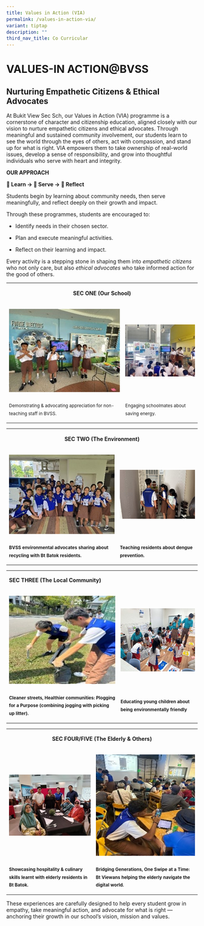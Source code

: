 ```yaml
---
title: Values in Action (VIA)
permalink: /values-in-action-via/
variant: tiptap
description: ""
third_nav_title: Co Curricular
---
```

<h1><strong>VALUES-IN ACTION@BVSS</strong></h1>
<h2><strong>Nurturing Empathetic Citizens &amp; Ethical Advocates</strong></h2>
<p>At Bukit View Sec Sch, our Values in Action (VIA) programme is a cornerstone
of character and citizenship education, aligned closely with our vision
to nurture empathetic citizens and ethical advocates. Through meaningful
and sustained community involvement, our students learn to see the world
through the eyes of others, act with compassion, and stand up for what
is right. VIA empowers them to take ownership of real-world issues, develop
a sense of responsibility, and grow into thoughtful individuals who serve
with heart and integrity.</p>
<p><strong>OUR APPROACH</strong>
</p>
<p><strong>🧠 Learn → 🤝 Serve → 💭 Reflect</strong>
</p>
<p>Students begin by learning about community needs, then serve meaningfully,
and reflect deeply on their growth and impact.</p>
<p>Through these programmes, students are encouraged to:&nbsp;</p>
<ul data-tight="true" class="tight">
<li>
<p>Identify needs in their chosen sector.</p>
</li>
<li>
<p>Plan and execute meaningful activities.</p>
</li>
<li>
<p>Reflect on their learning and impact.</p>
</li>
</ul>
<p>Every activity is a stepping stone in shaping them into <em>empathetic citizens</em> who
not only care, but also <em>ethical advocates</em> who take informed action
for the good of others.</p>
<table style="minWidth: 50px">
<colgroup>
<col>
<col>
</colgroup>
<tbody>
<tr>
<th rowspan="1" colspan="2">
<p><strong>SEC ONE (Our School)</strong>
</p>
<p></p>
</th>
</tr>
<tr>
<td rowspan="1" colspan="1">
<p></p>
<div class="isomer-image-wrapper">
<img style="width: 100%" height="auto" width="100%" alt="" src="/images/Sec_1_VIA_1.jpg">
</div>
</td>
<td rowspan="1" colspan="1">
<p></p>
<div class="isomer-image-wrapper">
<img style="width: 100%" height="auto" width="100%" alt="" src="/images/Sec_1_VIA_2.jpg">
</div>
</td>
</tr>
<tr>
<td rowspan="1" colspan="1">
<p><sub>Demonstrating &amp; advocating appreciation for non-teaching staff in BVSS.</sub>
</p>
</td>
<td rowspan="1" colspan="1">
<p><sub>Engaging schoolmates about saving energy.</sub>
</p>
</td>
</tr>
</tbody>
</table>
<table style="minWidth: 50px">
<colgroup>
<col>
<col>
</colgroup>
<tbody>
<tr>
<th rowspan="1" colspan="2">
<p><strong>SEC TWO (The Environment)</strong>
</p>
</th>
</tr>
<tr>
<td rowspan="1" colspan="1">
<p></p>
<div class="isomer-image-wrapper">
<img style="width: 100%" height="auto" width="100%" alt="" src="/images/Sec_2_VIA_2.jpg">
</div>
</td>
<td rowspan="1" colspan="1">
<p></p>
<div class="isomer-image-wrapper">
<img style="width: 100%" height="auto" width="100%" alt="" src="/images/Sec_2_VIA_1.jpg">
</div>
</td>
</tr>
<tr>
<td rowspan="1" colspan="1">
<p><strong><sub>BVSS environmental advocates sharing about recycling with Bt Batok residents.</sub></strong>
</p>
</td>
<td rowspan="1" colspan="1">
<p><strong><sub>Teaching residents about dengue prevention.</sub></strong>
</p>
</td>
</tr>
</tbody>
</table>
<table style="minWidth: 50px">
<colgroup>
<col>
<col>
</colgroup>
<tbody>
<tr>
<td rowspan="1" colspan="2">
<p><strong>SEC THREE (The Local Community)</strong>
</p>
</td>
</tr>
<tr>
<td rowspan="1" colspan="1">
<p></p>
<div class="isomer-image-wrapper">
<img style="width: 100%" height="auto" width="100%" alt="" src="/images/Sec_3_VIA_1.jpg">
</div>
</td>
<td rowspan="1" colspan="1">
<p></p>
<div class="isomer-image-wrapper">
<img style="width: 100%" height="auto" width="100%" alt="" src="/images/Sec_3_VIA_2.jpg">
</div>
</td>
</tr>
<tr>
<td rowspan="1" colspan="1">
<p><strong><sub>Cleaner streets, Healthier communities: Plogging for a Purpose (combining jogging with picking up litter).</sub></strong>
</p>
</td>
<td rowspan="1" colspan="1">
<p><strong><sub>Educating young children about being environmentally friendly</sub></strong>
</p>
</td>
</tr>
</tbody>
</table>
<table style="minWidth: 50px">
<colgroup>
<col>
<col>
</colgroup>
<tbody>
<tr>
<th rowspan="1" colspan="2">
<p><strong>SEC FOUR/FIVE (The Elderly &amp; Others)</strong>
</p>
</th>
</tr>
<tr>
<td rowspan="1" colspan="1">
<p></p>
<div class="isomer-image-wrapper">
<img style="width: 100%" height="auto" width="100%" alt="" src="/images/Sec_4_VIA_1.jpg">
</div>
</td>
<td rowspan="1" colspan="1">
<p></p>
<div class="isomer-image-wrapper">
<img style="width: 100%" height="auto" width="100%" alt="" src="/images/Sec_4_VIA_2.jpg">
</div>
</td>
</tr>
<tr>
<td rowspan="1" colspan="1">
<p><strong><sub>Showcasing hospitality &amp; culinary skills learnt with elderly residents in Bt Batok.</sub></strong>
</p>
</td>
<td rowspan="1" colspan="1">
<p><strong><sub>Bridging Generations, One Swipe at a Time: Bt Viewans helping the elderly navigate the digital world.</sub></strong>
</p>
</td>
</tr>
</tbody>
</table>
<p></p>
<p>These experiences are carefully designed to help every student grow in
empathy, take meaningful action, and advocate for what is right — anchoring
their growth in our school’s vision, mission and values.</p>
<p></p>
<p></p>
